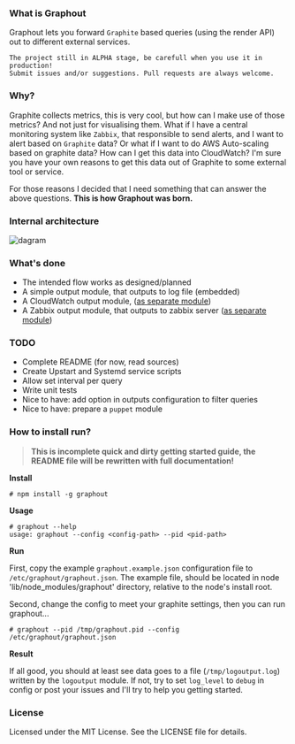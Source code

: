 ### What is Graphout

Graphout lets you forward `Graphite` based queries (using the render API) out to different external services.

```
The project still in ALPHA stage, be carefull when you use it in production!
Submit issues and/or suggestions. Pull requests are always welcome.
```

### Why?

Graphite collects metrics, this is very cool, but how can I make use of those metrics? And not just
for visualising them. What if I have a central monitoring system like `Zabbix`, that responsible to
send alerts, and I want to alert based on `Graphite` data? Or what if I want to do AWS Auto-scaling
based on graphite data? How can I get this data into CloudWatch? I'm sure you have your own reasons
to get this data out of Graphite to some external tool or service.

For those reasons I decided that I need something that can answer the above questions.
**This is how Graphout was born.**

### Internal architecture

![dagram](https://raw.githubusercontent.com/shamil/graphout/master/diagram.png)

### What's done

- The intended flow works as designed/planned
- A simple output module, that outputs to log file (embedded)
- A CloudWatch output module, ([as separate module](https://github.com/shamil/graphout-output-cloudwatch))
- A Zabbix output module, that outputs to zabbix server ([as separate module](https://github.com/shamil/graphout-output-zabbix))

### TODO

- Complete README (for now, read sources)
- Create Upstart and Systemd service scripts
- Allow set interval per query
- Write unit tests
- Nice to have: add option in outputs configuration to filter queries
- Nice to have: prepare a `puppet` module

### How to install run?

> **This is incomplete quick and dirty getting started guide, the README file will be rewritten with full documentation!**

**Install**

    # npm install -g graphout

**Usage**

    # graphout --help
    usage: graphout --config <config-path> --pid <pid-path>

**Run**

First, copy the example `graphout.example.json` configuration file to `/etc/graphout/graphout.json`.
The example file, should be located in node 'lib/node_modules/graphout' directory, relative to the 
node's install root.

Second, change the config to meet your graphite settings, then you can run graphout...

    # graphout --pid /tmp/graphout.pid --config /etc/graphout/graphout.json


**Result**

If all good, you should at least see data goes to a file (`/tmp/logoutput.log`) written
by the `logoutput` module. If not, try to set `log_level` to `debug` in config or post your issues
and I'll try to help you getting started.

### License

Licensed under the MIT License. See the LICENSE file for details.
